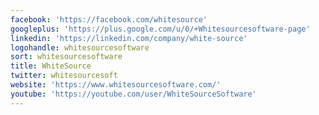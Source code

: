```yaml
---
facebook: 'https://facebook.com/whitesource'
googleplus: 'https://plus.google.com/u/0/+Whitesourcesoftware-page'
linkedin: 'https://linkedin.com/company/white-source'
logohandle: whitesourcesoftware
sort: whitesourcesoftware
title: WhiteSource
twitter: whitesourcesoft
website: 'https://www.whitesourcesoftware.com/'
youtube: 'https://youtube.com/user/WhiteSourceSoftware'
---
```

